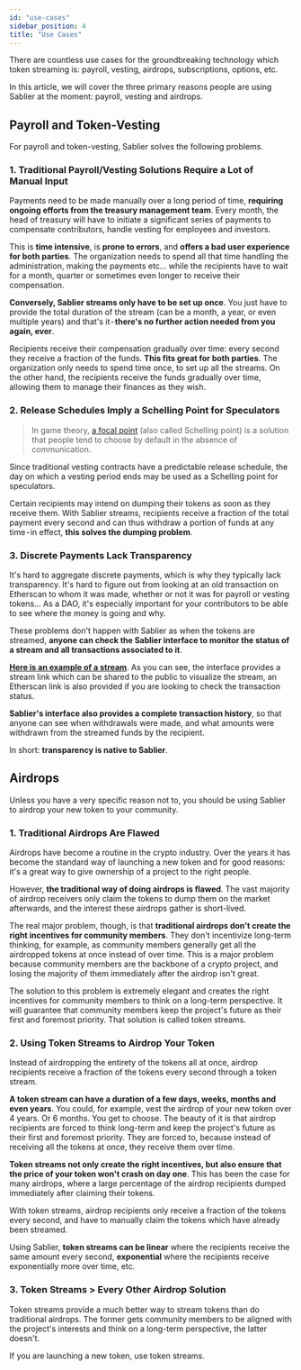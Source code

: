 ```yaml
---
id: "use-cases"
sidebar_position: 4
title: "Use Cases"
---
```


There are countless use cases for the groundbreaking technology which token streaming is: payroll, vesting, airdrops,
subscriptions, options, etc.

In this article, we will cover the three primary reasons people are using Sablier at the moment: payroll, vesting and
airdrops.

## Payroll and Token-Vesting

For payroll and token-vesting, Sablier solves the following problems.

### 1. Traditional Payroll/Vesting Solutions Require a Lot of Manual Input

Payments need to be made manually over a long period of time, **requiring ongoing efforts from the treasury management
team**. Every month, the head of treasury will have to initiate a significant series of payments to compensate
contributors, handle vesting for employees and investors.

This is **time intensive**, is **prone to errors**, and **offers a bad user experience for both parties**. The
organization needs to spend all that time handling the administration, making the payments etc… while the recipients
have to wait for a month, quarter or sometimes even longer to receive their compensation.

**Conversely, Sablier streams only have to be set up once**. You just have to provide the total duration of the stream
(can be a month, a year, or even multiple years) and that's it - **there's no further action needed from you again,
ever**.

Recipients receive their compensation gradually over time: every second they receive a fraction of the funds. **This
fits great for both parties**. The organization only needs to spend time once, to set up all the streams. On the other
hand, the recipients receive the funds gradually over time, allowing them to manage their finances as they wish.

### 2. Release Schedules Imply a Schelling Point for Speculators

> In game theory, [a focal point](<https://en.wikipedia.org/wiki/Focal_point_(game_theory)>) (also called Schelling
> point) is a solution that people tend to choose by default in the absence of communication.

Since traditional vesting contracts have a predictable release schedule, the day on which a vesting period ends may be
used as a Schelling point for speculators.

Certain recipients may intend on dumping their tokens as soon as they receive them. With Sablier streams, recipients
receive a fraction of the total payment every second and can thus withdraw a portion of funds at any time - in effect,
**this solves the dumping problem**.

### 3. Discrete Payments Lack Transparency

It's hard to aggregate discrete payments, which is why they typically lack transparency. It's hard to figure out from
looking at an old transaction on Etherscan to whom it was made, whether or not it was for payroll or vesting tokens… As
a DAO, it's especially important for your contributors to be able to see where the money is going and why.

These problems don't happen with Sablier as when the tokens are streamed, **anyone can check the Sablier interface to
monitor the status of a stream and all transactions associated to it**.

[**Here is an example of a stream**](https://app.sablier.com/stream/pro-5-36/). As you can see, the interface provides a
stream link which can be shared to the public to visualize the stream, an Etherscan link is also provided if you are
looking to check the transaction status.

**Sablier's interface also provides a complete transaction history**, so that anyone can see when withdrawals were made,
and what amounts were withdrawn from the streamed funds by the recipient.

In short: **transparency is native to Sablier**.

## Airdrops

Unless you have a very specific reason not to, you should be using Sablier to airdrop your new token to your community.

### 1. Traditional Airdrops Are Flawed

Airdrops have become a routine in the crypto industry. Over the years it has become the standard way of launching a new
token and for good reasons: it's a great way to give ownership of a project to the right people.

However, **the traditional way of doing airdrops is flawed**. The vast majority of airdrop receivers only claim the
tokens to dump them on the market afterwards, and the interest these airdrops gather is short-lived.

The real major problem, though, is that **traditional airdrops don't create the right incentives for community
members**. They don't incentivize long-term thinking, for example, as community members generally get all the airdropped
tokens at once instead of over time. This is a major problem because community members are the backbone of a crypto
project, and losing the majority of them immediately after the airdrop isn't great.

The solution to this problem is extremely elegant and creates the right incentives for community members to think on a
long-term perspective. It will guarantee that community members keep the project's future as their first and foremost
priority. That solution is called token streams.

### 2. Using Token Streams to Airdrop Your Token

Instead of airdropping the entirety of the tokens all at once, airdrop recipients receive a fraction of the tokens every
second through a token stream.

**A token stream can have a duration of a few days, weeks, months and even years**. You could, for example, vest the
airdrop of your new token over 4 years. Or 6 months. You get to choose. The beauty of it is that airdrop recipients are
forced to think long-term and keep the project's future as their first and foremost priority. They are forced to,
because instead of receiving all the tokens at once, they receive them over time.

**Token streams not only create the right incentives, but also ensure that the price of your token won't crash on day
one**. This has been the case for many airdrops, where a large percentage of the airdrop recipients dumped immediately
after claiming their tokens.

With token streams, airdrop recipients only receive a fraction of the tokens every second, and have to manually claim
the tokens which have already been streamed.

Using Sablier, **token streams can be linear** where the recipients receive the same amount every second,
**exponential** where the recipients receive exponentially more over time, etc.

### 3. Token Streams > Every Other Airdrop Solution

Token streams provide a much better way to stream tokens than do traditional airdrops. The former gets community members
to be aligned with the project's interests and think on a long-term perspective, the latter doesn't.

If you are launching a new token, use token streams.
